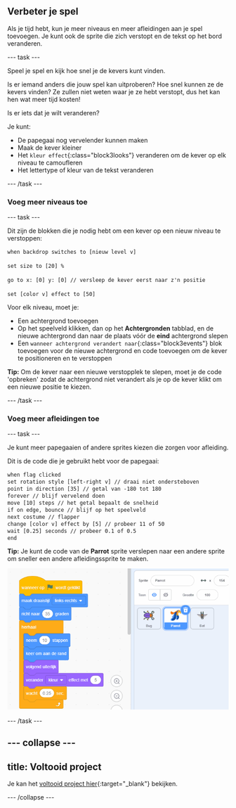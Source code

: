 ## Verbeter je spel

Als je tijd hebt, kun je meer niveaus en meer afleidingen aan je spel toevoegen. Je kunt ook de sprite die zich verstopt en de tekst op het bord veranderen.

--- task ---

Speel je spel en kijk hoe snel je de kevers kunt vinden.

Is er iemand anders die jouw spel kan uitproberen? Hoe snel kunnen ze de kevers vinden? Ze zullen niet weten waar je ze hebt verstopt, dus het kan hen wat meer tijd kosten!

Is er iets dat je wilt veranderen?

Je kunt:
- De papegaai nog vervelender kunnen maken
- Maak de kever kleiner
- Het `kleur effect`{:class="block3looks"} veranderen om de kever op elk niveau te camoufleren
- Het lettertype of kleur van de tekst veranderen

--- /task ---

### Voeg meer niveaus toe

--- task ---

Dit zijn de blokken die je nodig hebt om een kever op een nieuw niveau te verstoppen:

```blocks3
when backdrop switches to [nieuw level v]

set size to [20] %

go to x: [0] y: [0] // versleep de kever eerst naar z'n positie

set [color v] effect to [50]
```

Voor elk niveau, moet je:
- Een achtergrond toevoegen
- Op het speelveld klikken, dan op het **Achtergronden** tabblad, en de nieuwe achtergrond dan naar de plaats vóór de **eind** achtergrond slepen
- Een `wanneer achtergrond verandert naar`{:class="block3events"} blok toevoegen voor de nieuwe achtergrond en code toevoegen om de kever te positioneren en te verstoppen

**Tip:** Om de kever naar een nieuwe verstopplek te slepen, moet je de code 'opbreken' zodat de achtergrond niet verandert als je op de kever klikt om een nieuwe positie te kiezen.

--- /task ---

### Voeg meer afleidingen toe

--- task ---

Je kunt meer papegaaien of andere sprites kiezen die zorgen voor afleiding.

Dit is de code die je gebruikt hebt voor de papegaai:

```blocks3
when flag clicked
set rotation style [left-right v] // draai niet ondersteboven
point in direction [35] // getal van -180 tot 180
forever // blijf vervelend doen
move [10] steps // het getal bepaalt de snelheid
if on edge, bounce // blijf op het speelveld
next costume // flapper
change [color v] effect by [5] // probeer 11 of 50
wait [0.25] seconds // probeer 0.1 of 0.5
end
```

**Tip:** Je kunt de code van de **Parrot** sprite verslepen naar een andere sprite om sneller een andere afleidingssprite te maken.

![Code verslepen van het werkgebied naar een andere sprite in de sprite lijst.](images/drag-parrot-code.gif)

--- /task ---

--- collapse ---
---
title: Voltooid project
---

Je kan het [voltooid project hier](https://scratch.mit.edu/projects/600272350/){:target="_blank"} bekijken.

--- /collapse ---